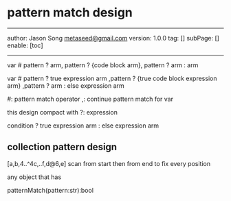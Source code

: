# pattern match design
---
author: Jason Song <metaseed@gmail.com>
version: 1.0.0
tag: []
subPage: []
enable: [toc]

---

var #
   pattern ? arm,
   pattern ? {code block arm},
   pattern ? arm
   : arm
   
   
var # pattern ? true expression arm
      ,pattern ? {true code block expression arm}
      ,pattern ? arm
      : else expression arm
   
   #: pattern match operator
   ,: continue pattern match for var

   
   this design compact with ?: expression
   
   
   condition
      ? true expression arm
      : else expression arm
   
   ## collection pattern design
   [a,b,4..^4c,..f,d@6,e]
   scan from start then from end to fix every position
   
   
   any object that has
   
  patternMatch(pattern:str):bool
   
   
   
   

